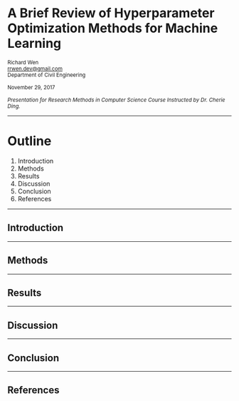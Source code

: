 # A Brief Review of Hyperparameter Optimization Methods for Machine Learning

<small>Richard Wen</small>  
<small>rrwen.dev@gmail.com</small>  
<small>Department of Civil Engineering</small>  
  
<small>November 29, 2017</small>  
  
<small>*Presentation for Research Methods in Computer Science Course Instructed by Dr. Cherie Ding.*</small>

---

# Outline

1. Introduction
2. Methods
3. Results
4. Discussion
5. Conclusion
6. References

---

## Introduction

---

## Methods

---

## Results

---

## Discussion

---

## Conclusion

---

## References
